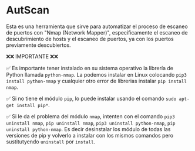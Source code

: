 # AutScan

Esta es una herramienta que sirve para automatizar el proceso de escaneo de puertos con "Nmap (Network Mapper)", específicamente el escaneo de descubrimiento de hosts y el escaneo de puertos, ya con los puertos previamente descubiertos.

❌❌ IMPORTANTE ❌❌

✅ Es importante tener instalado en su sistema operativo la librería de Python llamada `python-nmap`. La podemos instalar en Linux colocando `pip3 install python-nmap` y cualquier otro error de librerias instalar `pip install nmap`.

✅ Si no tiene el módulo `pip`, lo puede instalar usando el comando `sudo apt-get install pip*`.

✅ Si le da el problema del módulo `nmap`, intenten con el comando `pip3 uninstall nmap`, `pip uninstall nmap`, `pip3 uninstall python-nmap`, `pip uninstall python-nmap`. Es decir desinstalar los módulo de todas las versiones de pip y volverlo a instalar con los mismos comandos pero sustitutyendo `uninstall` por `install`.
